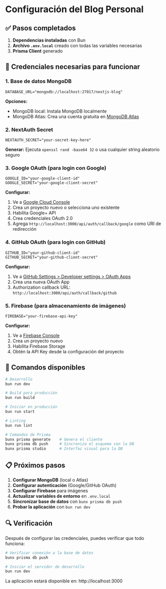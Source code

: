 # Configuración del Blog Personal

## ✅ Pasos completados

1. **Dependencias instaladas** con Bun
2. **Archivo `.env.local`** creado con todas las variables necesarias
3. **Prisma Client** generado

## 🔧 Credenciales necesarias para funcionar

### 1. Base de datos MongoDB
```env
DATABASE_URL="mongodb://localhost:27017/nextjs-blog"
```
**Opciones:**
- MongoDB local: Instala MongoDB localmente
- MongoDB Atlas: Crea una cuenta gratuita en [MongoDB Atlas](https://www.mongodb.com/cloud/atlas)

### 2. NextAuth Secret
```env
NEXTAUTH_SECRET="your-secret-key-here"
```
**Generar:** Ejecuta `openssl rand -base64 32` o usa cualquier string aleatorio seguro

### 3. Google OAuth (para login con Google)
```env
GOOGLE_ID="your-google-client-id"
GOOGLE_SECRET="your-google-client-secret"
```
**Configurar:**
1. Ve a [Google Cloud Console](https://console.cloud.google.com/)
2. Crea un proyecto nuevo o selecciona uno existente
3. Habilita Google+ API
4. Crea credenciales OAuth 2.0
5. Agrega `http://localhost:3000/api/auth/callback/google` como URI de redirección

### 4. GitHub OAuth (para login con GitHub)
```env
GITHUB_ID="your-github-client-id"
GITHUB_SECRET="your-github-client-secret"
```
**Configurar:**
1. Ve a [GitHub Settings > Developer settings > OAuth Apps](https://github.com/settings/developers)
2. Crea una nueva OAuth App
3. Authorization callback URL: `http://localhost:3000/api/auth/callback/github`

### 5. Firebase (para almacenamiento de imágenes)
```env
FIREBASE="your-firebase-api-key"
```
**Configurar:**
1. Ve a [Firebase Console](https://console.firebase.google.com/)
2. Crea un proyecto nuevo
3. Habilita Firebase Storage
4. Obtén la API Key desde la configuración del proyecto

## 🚀 Comandos disponibles

```bash
# Desarrollo
bun run dev

# Build para producción
bun run build

# Iniciar en producción
bun run start

# Linting
bun run lint

# Comandos de Prisma
bunx prisma generate    # Genera el cliente
bunx prisma db push     # Sincroniza el esquema con la DB
bunx prisma studio      # Interfaz visual para la DB
```

## 📋 Próximos pasos

1. **Configurar MongoDB** (local o Atlas)
2. **Configurar autenticación** (Google/GitHub OAuth)
3. **Configurar Firebase** para imágenes
4. **Actualizar variables de entorno** en `.env.local`
5. **Sincronizar base de datos** con `bunx prisma db push`
6. **Probar la aplicación** con `bun run dev`

## 🔍 Verificación

Después de configurar las credenciales, puedes verificar que todo funciona:

```bash
# Verificar conexión a la base de datos
bunx prisma db push

# Iniciar el servidor de desarrollo
bun run dev
```

La aplicación estará disponible en: http://localhost:3000
